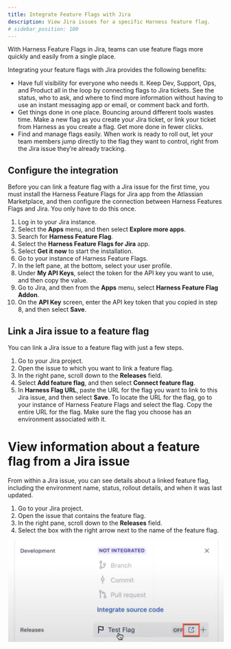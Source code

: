 ```yaml
---
title: Integrate Feature Flags with Jira
description: View Jira issues for a specific Harness feature flag.
# sidebar_position: 100
---
```


With Harness Feature Flags in Jira, teams can use feature flags more quickly and easily from a single place.

Integrating your feature flags with Jira provides the following benefits:
- Have full visibility for everyone who needs it. Keep Dev, Support, Ops, and Product all in the loop by connecting flags to Jira tickets. See the status, who to ask, and where to find more information without having to use an instant messaging app or email, or comment back and forth.
- Get things done in one place. Bouncing around different tools wastes time. Make a new flag as you create your Jira ticket, or link your ticket from Harness as you create a flag. Get more done in fewer clicks.
- Find and manage flags easily. When work is ready to roll out, let your team members jump directly to the flag they want to control, right from the Jira issue they’re already tracking.

## Configure the integration

Before you can link a feature flag with a Jira issue for the first time, you must install the Harness Feature Flags for Jira app from the Atlassian Marketplace, and then configure the connection between Harness Features Flags and Jira. You only have to do this once. 

1. Log in to your Jira instance. 
2. Select the **Apps** menu, and then select **Explore more apps**.
3. Search for **Harness Feature Flag**.
4. Select the **Harness Feature Flags for Jira** app.
5. Select **Get it now** to start the installation.
6. Go to your instance of Harness Feature Flags.
7. In the left pane, at the bottom, select your user profile. 
8. Under **My API Keys**, select the token for the API key you want to use, and then copy the value. 
9. Go to Jira, and then from the **Apps** menu, select **Harness Feature Flag Addon**.
10. On the **API Key** screen, enter the API key token that you copied in step 8, and then select **Save**.


## Link a Jira issue to a feature flag

 You can link a Jira issue to a feature flag with just a few steps. 
 
1. Go to your Jira project. 
2. Open the issue to which you want to link a feature flag.
3. In the right pane, scroll down to the **Releases** field. 
4. Select **Add feature flag**, and then select **Connect feature flag**.
5. In **Harness Flag URL**, paste the URL for the flag you want to link to this Jira issue, and then select **Save**. 
    To locate the URL for the flag, go to your instance of Harness Feature Flags and select the flag. Copy the entire URL for the flag. Make sure the flag you choose has an environment associated with it. 

# View information about a feature flag from a Jira issue

From within a Jira issue, you can see details about a linked feature flag, including the environment name, status, rollout details, and when it was last updated. 

1. Go to your Jira project.
2. Open the issue that contains the feature flag.
3. In the right pane, scroll down to the **Releases** field.
4. Select the box with the right arrow next to the name of the feature flag. 

![](./static/jira-to-ff-details.png)



